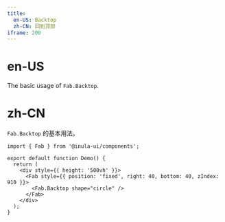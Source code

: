 ```yaml
---
title:
  en-US: Backtop
  zh-CN: 回到顶部
iframe: 200
---
```


# en-US

The basic usage of `Fab.Backtop`.

# zh-CN

`Fab.Backtop` 的基本用法。

```tsx
import { Fab } from '@inula-ui/components';

export default function Demo() {
  return (
    <div style={{ height: '500vh' }}>
      <Fab style={{ position: 'fixed', right: 40, bottom: 40, zIndex: 910 }}>
        <Fab.Backtop shape="circle" />
      </Fab>
    </div>
  );
}
```
